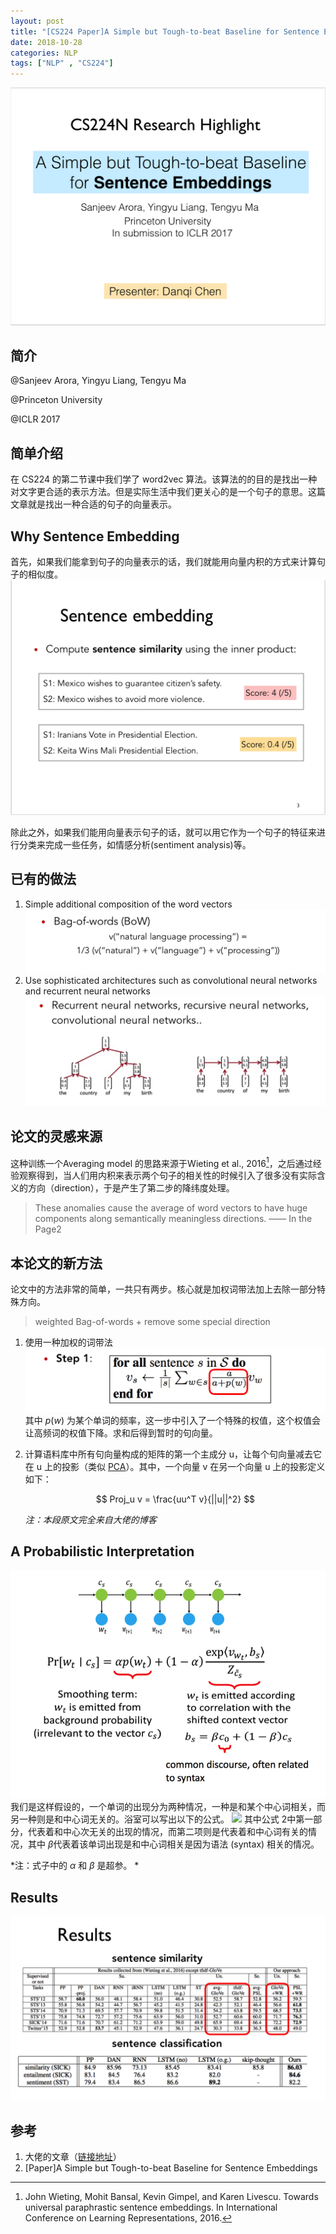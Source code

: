 ```yaml
---
layout: post
title: "[CS224 Paper]A Simple but Tough-to-beat Baseline for Sentence Embeddings"
date: 2018-10-28
categories: NLP
tags: ["NLP" , "CS224"]
---
```

![](/assets/images/blog/20181028-cs24paper/DraggedImage.png)

## 简介
@Sanjeev Arora, Yingyu Liang, Tengyu Ma

@Princeton University

@ICLR 2017

## 简单介绍
在 CS224 的第二节课中我们学了 word2vec 算法。该算法的的目的是找出一种对文字更合适的表示方法。但是实际生活中我们更关心的是一个句子的意思。这篇文章就是找出一种合适的句子的向量表示。

## Why Sentence Embedding
首先，如果我们能拿到句子的向量表示的话，我们就能用向量内积的方式来计算句子的相似度。
![](/assets/images/blog/20181028-cs24paper/DraggedImage-1.png)

除此之外，如果我们能用向量表示句子的话，就可以用它作为一个句子的特征来进行分类来完成一些任务，如情感分析(sentiment analysis)等。

## 已有的做法
1. Simple additional composition of the word vectors
	![](/assets/images/blog/20181028-cs24paper/DraggedImage-2.png)
2. Use sophisticated architectures such as convolutional neural networks and recurrent neural networks
	![](/assets/images/blog/20181028-cs24paper/DraggedImage-3.png)

## 论文的灵感来源
这种训练一个Averaging model 的思路来源于Wieting et al., 2016[^1]，之后通过经验观察得到，当人们用内积来表示两个句子的相关性的时候引入了很多没有实际含义的方向（direction），于是产生了第二步的降纬度处理。

> These anomalies cause the average of word vectors to have huge components along semantically meaningless directions.
> —— In the Page2

## 本论文的新方法
论文中的方法非常的简单，一共只有两步。核心就是加权词带法加上去除一部分特殊方向。

> weighted Bag-of-words + remove some special direction
1. 使用一种加权的词带法
	![](/assets/images/blog/20181028-cs24paper/DraggedImage-4.png)
	其中 $p(w)$ 为某个单词的频率，这一步中引入了一个特殊的权值，这个权值会让高频词的权值下降。求和后得到暂时的句向量。
2. 计算语料库中所有句向量构成的矩阵的第一个主成分 u，让每个句向量减去它在 u 上的投影（类似 [PCA](ulysses://x-callback-url/open?id=vd5I-ajbi0rXntk7yrCz4g)）。其中，一个向量 v 在另一个向量 u 上的投影定义如下：

	$$
	Proj_u v = \frac{uu^T v}{||u||^2}  
	$$

	*注：本段原文完全来自大佬的博客*

## A Probabilistic Interpretation
![](/assets/images/blog/20181028-cs24paper/DraggedImage-5.png)
我们是这样假设的，一个单词的出现分为两种情况，一种是和某个中心词相关，而另一种则是和中心词无关的。浴室可以写出以下的公式。
![](/assets/images/blog/20181028-cs24paper/DraggedImage.tiff)
其中公式 2中第一部分，代表着和中心次无关的出现的情况，而第二项则是代表着和中心词有关的情况，其中 $\beta$代表着该单词出现是和中心词相关是因为语法 (syntax) 相关的情况。

*注：式子中的 $\alpha$ 和 $\beta$ 是超参。 *

## Results
![](/assets/images/blog/20181028-cs24paper/DraggedImage-6.png)

## 参考
1. 大佬的文章（[链接地址](http://www.hankcs.com/nlp/cs224n-sentence-embeddings.html)）
2. [Paper]A Simple but Tough-to-beat Baseline for Sentence Embeddings

<script type="text/x-mathjax-config">MathJax.Hub.Config({tex2jax: {inlineMath:[['$','$']]}});</script>

<script type="text/javascript" src="https://cdnjs.cloudflare.com/ajax/libs/mathjax/2.7.1/MathJax.js?config=TeX-AMS-MML_HTMLorMML"></script>

[^1]:	John Wieting, Mohit Bansal, Kevin Gimpel, and Karen Livescu. Towards universal paraphrastic sentence embeddings. In International Conference on Learning Representations, 2016.